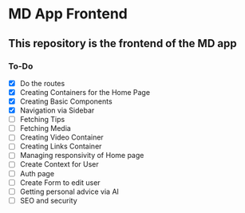 # MD App Frontend

## This repository is the frontend of the MD app

### To-Do

- [x] Do the routes
- [x] Creating Containers for the Home Page
- [X] Creating Basic Components
- [X] Navigation via Sidebar
- [ ] Fetching Tips
- [ ] Fetching Media
- [ ] Creating Video Container
- [ ] Creating Links Container
- [ ] Managing responsivity of Home page
- [ ] Create Context for User
- [ ] Auth page
- [ ] Create Form to edit user
- [ ] Getting personal advice via AI
- [ ] SEO and security
